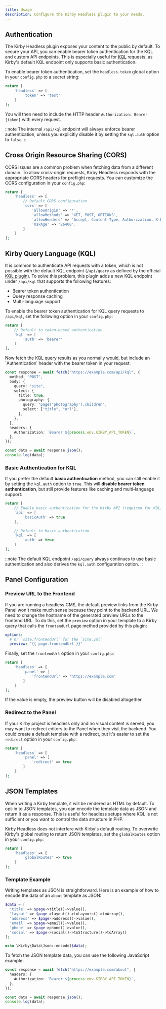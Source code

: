 ```yaml
---
title: Usage
description: Configure the Kirby Headless plugin to your needs.
---
```


## Authentication

The Kirby Headless plugin exposes your content to the public by default. To secure your API, you can enable bearer token authentication for the KQL and custom API endpoints. This is especially useful for [KQL](https://github.com/getkirby/kql) requests, as Kirby's default KQL endpoint only supports basic authentication.

To enable bearer token authentication, set the `headless.token` global option in your `config.php` to a secret string:

```php [config.php]
return [
    'headless' => [
        'token' => 'test'
    ]
];
```

You will then need to include the HTTP header `Authorization: Bearer {token}` with every request.

::note
The internal `/api/kql` endpoint will always enforce bearer authentication, unless you explicitly disable it by setting the `kql.auth` option to `false`.
::

## Cross Origin Resource Sharing (CORS)

CORS issues are a common problem when fetching data from a different domain. To allow cross-origin requests, Kirby Headless responds with the appropriate CORS headers for preflight requests. You can customize the CORS configuration in your `config.php`:

```php [config.php]
return [
    'headless' => [
        // Default CORS configuration
        'cors' => [
            'allowOrigin' => '*',
            'allowMethods' => 'GET, POST, OPTIONS',
            'allowHeaders' => 'Accept, Content-Type, Authorization, X-Language',
            'maxAge' => '86400',
        ]
    ]
];
```

## Kirby Query Language (KQL)

It is common to authenticate API requests with a token, which is not possible with the default KQL endpoint (`/api/query` as defined by the official [KQL plugin](https://github.com/getkirby/kql)). To solve this problem, this plugin adds a new KQL endpoint under `/api/kql` that supports the following features:

- Bearer token authentication
- Query response caching
- Multi-language support

To enable the bearer token authentication for KQL query requests to `/api/kql`, set the following option in your `config.php`:

```php [config.php]
return [
    // Default to token-based authentication
    'kql' => [
        'auth' => 'bearer'
    ]
];
```

Now fetch the KQL query results as you normally would, but include an `Authentication' header with the bearer token in your request:

```ts
const response = await fetch("https://example.com/api/kql", {
  method: "POST",
  body: {
    query: "site",
    select: {
      title: true,
      photography: {
        query: "page('photography').children",
        select: ["title", "url"],
      },
    },
  },
  headers: {
    Authorization: `Bearer ${process.env.KIRBY_API_TOKEN}`,
  },
});

const data = await response.json();
console.log(data);
```

### Basic Authentication for KQL

If you prefer the default **basic authentication** method, you can still enable it by setting the `kql.auth` option to `true`. This will **disable bearer token authentication**, but still provide features like caching and multi-language support:

```php [config.php]
return [
    // Enable basic authentication for the Kirby API (required for KQL)
    'api' => [
        'basicAuth' => true
    ],

    // Default to basic authentication
    'kql' => [
        'auth' => true
    ]
];
```

::note
The default KQL endpoint `/api/query` always continues to use basic authentication and also derives the `kql.auth` configuration option.
::

## Panel Configuration

### Preview URL to the Frontend

If you are running a headless CMS, the default preview links from the Kirby Panel won't make much sense because they point to the backend URL. We need to change the hostname of the generated preview URLs to the frontend URL. To do this, set the `preview` option in your template to a Kirby query that calls the `frontendUrl` page method provided by this plugin:

```yaml [site/blueprints/pages/default.yml]
options:
  # Or `site.frontendUrl` for the `site.yml`
  preview: "{{ page.frontendUrl }}"
```

Finally, set the `frontendUrl` option in your `config.php`:

```php [config.php]
return [
    'headless' => [
        'panel' => [
            'frontendUrl' => 'https://example.com'
        ]
    ]
];
```

If the value is empty, the preview button will be disabled altogether.

### Redirect to the Panel

If your Kirby project is headless only and no visual content is served, you may want to redirect editors to the Panel when they visit the backend. You could create a default template with a redirect, but it's easier to set the `redirect` option in your `config.php`:

```php [config.php]
return [
    'headless' => [
        'panel' => [
            'redirect' => true
        ]
    ]
];
```

## JSON Templates

When writing a Kirby template, it will be rendered as HTML by default. To opt-in to JSON templates, you can encode the template data as JSON and return it as a response. This is useful for headless setups where KQL is not sufficient or you want to control the data structure in PHP.

Kirby Headless does not interfere with Kirby's default routing. To overwrite Kirby's global routing to return JSON templates, set the `globalRoutes` option in your `config.php`:

```php [config.php]
return [
    'headless' => [
        'globalRoutes' => true
    ]
];
```

### Template Example

Writing templates as JSON is straightforward. Here is an example of how to encode the data of an `about` template as JSON:

```php [site/templates/about.php]
$data = [
  'title' => $page->title()->value(),
  'layout' => $page->layout()->toLayouts()->toArray(),
  'address' => $page->address()->value(),
  'email' => $page->email()->value(),
  'phone' => $page->phone()->value(),
  'social' => $page->social()->toStructure()->toArray()
];

echo \Kirby\Data\Json::encode($data);
```

To fetch the JSON template data, you can use the following JavaScript example:

```ts
const response = await fetch("https://example.com/about", {
  headers: {
    Authorization: `Bearer ${process.env.KIRBY_API_TOKEN}`,
  },
});

const data = await response.json();
console.log(data);
```
